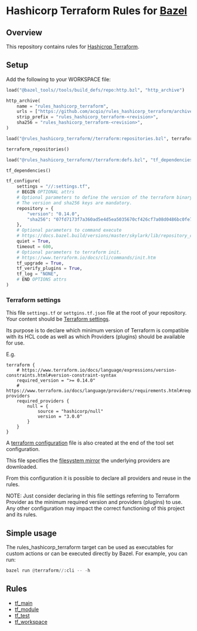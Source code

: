 # Hashicorp Terraform Rules for [Bazel](https://bazel.build)

## Overview

This repository contains rules for [Hashicrop Terraform](https://www.terraform.io/).

## Setup

Add the following to your WORKSPACE file:

```python
load("@bazel_tools//tools/build_defs/repo:http.bzl", "http_archive")

http_archive(
    name = "rules_hashicorp_terraform",
    urls = ["https://github.com/acqio/rules_hashicorp_terraform/archive/<revision>.tar.gz"],
    strip_prefix = "rules_hashicorp_terraform-<revision>",
    sha256 = "rules_hashicorp_terraform-<revision>",
)

load("@rules_hashicorp_terraform//terraform:repositories.bzl", terraform_repositories = "repositories")

terraform_repositories()

load("@rules_hashicorp_terraform//terraform:defs.bzl", "tf_dependencies", "tf_configure")

tf_dependencies()

tf_configure(
    settings = "//:settings.tf",
    # BEGIN OPTIONAL attrs
    # Optional parameters to define the version of the terraform binary to be used.
    # The version and sha256 keys are mandatory.
    repository = {
        "version": "0.14.0",
        "sha256": "07fd7173f7a360ad5e4d5ea5035670cf426cf7a08d0486bc0fe7c9d76b447722",
    },
    # Optional parameters to command execute
    # https://docs.bazel.build/versions/master/skylark/lib/repository_ctx.html#execute).
    quiet = True,
    timeout = 600,
    # Optional parameters to terraform init.
    # https://www.terraform.io/docs/cli/commands/init.htm
    tf_upgrade = True,
    tf_verify_plugins = True,
    tf_log = "NONE",
    # END OPTIONS attrs
)
```

### Terraform settings

This file `settings.tf` or `settgins.tf.json` file at the root of your repository. Your content should be [Terraform settings](https://www.terraform.io/docs/language/settings/index.html).

Its purpose is to declare which minimum version of Terraform is compatible with its HCL code as well as which Providers (plugins) should be available for use.

E.g.
```hcl
terraform {
    # https://www.terraform.io/docs/language/expressions/version-constraints.html#version-constraint-syntax
    required_version = ">= 0.14.0"
    # https://www.terraform.io/docs/language/providers/requirements.html#requiring-providers
    required_providers {
        null = {
            source = "hashicorp/null"
            version = "3.0.0"
        }
    }
}
```
A [terraform configuration](https://www.terraform.io/docs/cli/config/config-file.html) file is also created at the end of the tool set configuration.

This file specifies the [filesystem mirror](https://www.terraform.io/docs/cli/config/config-file.html#explicit-installation-method-configuration) the underlying providers are downloaded.

From this configuration it is possible to declare all providers and reuse in the rules.

NOTE: Just consider declaring in this file settings referring to Terraform Provider as the minimum required version and providers (plugins) to use. Any other configuration may impact the correct functioning of this project and its rules.

## Simple usage

The rules_hashicorp_terraform target can be used as executables for custom actions or can be executed directly by Bazel. For example, you can run:
```python
bazel run @terraform//:cli -- -h
```

## Rules

* [tf_main](docs/tf_main.md)
* [tf_module](docs/tf_module.md)
* [tf_test](docs/tf_test.md)
* [tf_workspace](docs/tf_workspace.md)
